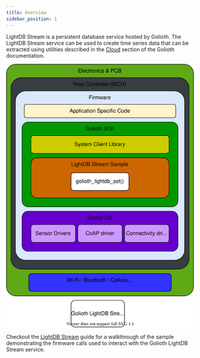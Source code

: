 ```yaml
---
title: Overview
sidebar_position: 1
---
```


LightDB Stream is a persistent database service hosted by Golioth. The LightDB Stream service can be used to create time series data that can be extracted using utilities described in the [Cloud](https://docs.golioth.io/cloud) section of the Golioth documentation.

![Console](../assets/lightDB-stream-svg-a4.svg)

Checkout the [LightDB Stream](https://docs.golioth.io/cloud/services/lightdb-stream/) guide for a walkthrough of the sample demonstrating the firmware calls used to interact with the Golioth LightDB Stream service. 